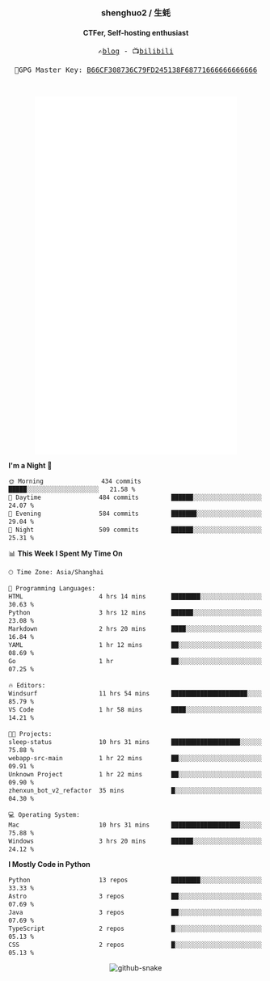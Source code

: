 <h3 align="center"> shenghuo2 / 生蚝 </h3>
<h4 align="center" >CTFer, Self-hosting enthusiast</h3>


<p align="center">
  <samp>
    ✍️<a href="https://blog.shenghuo2.top/">blog</a> -
    📺<a href="https://space.bilibili.com/85894935">bilibili</a>
  </samp>
</p>
<p align="center">
  <samp>
     🔐GPG Master Key: <a align="center" href="https://github.com/shenghuo2.gpg">B66CF308736C79FD245138F68771666666666666</a>
  </samp>
</p>
<br>
<p align="center">
  <a href="https://github.com/shenghuo2">
    <img width="400" align="top" src="https://github.com/shenghuo2/shenghuo2/blob/main/metrics.left.svg" />
  </a>
  <a href="https://github.com/shenghuo2">
    <img width="400" align="top" src="https://github.com/shenghuo2/shenghuo2/blob/main/metrics.right.svg" />
  </a>
</p>


<!--START_SECTION:waka-->
**I'm a Night 🦉** 

```text
🌞 Morning                434 commits         █████░░░░░░░░░░░░░░░░░░░░   21.58 % 
🌆 Daytime                484 commits         ██████░░░░░░░░░░░░░░░░░░░   24.07 % 
🌃 Evening                584 commits         ███████░░░░░░░░░░░░░░░░░░   29.04 % 
🌙 Night                  509 commits         ██████░░░░░░░░░░░░░░░░░░░   25.31 % 
```


📊 **This Week I Spent My Time On** 

```text
🕑︎ Time Zone: Asia/Shanghai

💬 Programming Languages: 
HTML                     4 hrs 14 mins       ████████░░░░░░░░░░░░░░░░░   30.63 % 
Python                   3 hrs 12 mins       ██████░░░░░░░░░░░░░░░░░░░   23.08 % 
Markdown                 2 hrs 20 mins       ████░░░░░░░░░░░░░░░░░░░░░   16.84 % 
YAML                     1 hr 12 mins        ██░░░░░░░░░░░░░░░░░░░░░░░   08.69 % 
Go                       1 hr                ██░░░░░░░░░░░░░░░░░░░░░░░   07.25 % 

🔥 Editors: 
Windsurf                 11 hrs 54 mins      █████████████████████░░░░   85.79 % 
VS Code                  1 hr 58 mins        ████░░░░░░░░░░░░░░░░░░░░░   14.21 % 

🐱‍💻 Projects: 
sleep-status             10 hrs 31 mins      ███████████████████░░░░░░   75.88 % 
webapp-src-main          1 hr 22 mins        ██░░░░░░░░░░░░░░░░░░░░░░░   09.91 % 
Unknown Project          1 hr 22 mins        ██░░░░░░░░░░░░░░░░░░░░░░░   09.90 % 
zhenxun_bot_v2_refactor  35 mins             █░░░░░░░░░░░░░░░░░░░░░░░░   04.30 % 

💻 Operating System: 
Mac                      10 hrs 31 mins      ███████████████████░░░░░░   75.88 % 
Windows                  3 hrs 20 mins       ██████░░░░░░░░░░░░░░░░░░░   24.12 % 
```

**I Mostly Code in Python** 

```text
Python                   13 repos            ████████░░░░░░░░░░░░░░░░░   33.33 % 
Astro                    3 repos             ██░░░░░░░░░░░░░░░░░░░░░░░   07.69 % 
Java                     3 repos             ██░░░░░░░░░░░░░░░░░░░░░░░   07.69 % 
TypeScript               2 repos             █░░░░░░░░░░░░░░░░░░░░░░░░   05.13 % 
CSS                      2 repos             █░░░░░░░░░░░░░░░░░░░░░░░░   05.13 % 
```




<!--END_SECTION:waka-->


<div align="center">
  <picture>
    <source media="(prefers-color-scheme: dark)" srcset="https://gist.githubusercontent.com/shenghuo2/bfce20b14ab0484cef03bae6e60e0b3a/raw/github-snake-dark.svg" />
    <source media="(prefers-color-scheme: light)" srcset="https://gist.githubusercontent.com/shenghuo2/bfce20b14ab0484cef03bae6e60e0b3a/raw/github-snake.svg" />
    <img alt="github-snake" src="https://gist.githubusercontent.com/shenghuo2/bfce20b14ab0484cef03bae6e60e0b3a/raw/github-snake.svg" />
  </picture>
</div>

<!--
**shenghuo2/shenghuo2** is a ✨ _special_ ✨ repository because its `README.md` (this file) appears on your GitHub profile.

Here are some ideas to get you started:

- 🔭 I’m currently working on ...
- 🌱 I’m currently learning ...
- 👯 I’m looking to collaborate on ...
- 🤔 I’m looking for help with ...
- 💬 Ask me about ...
- 📫 How to reach me: ...
- 😄 Pronouns: ...
- ⚡ Fun fact: ...
-->
